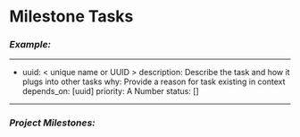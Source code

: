 # Milestone Tasks
### ***Example:***
---
- uuid: < unique name or UUID >
  description: Describe the task and how it plugs into other tasks
  why: Provide a reason for task existing in context
  depends_on: [uuid]
  priority: A Number
  status: []
---

### ***Project Milestones:***
